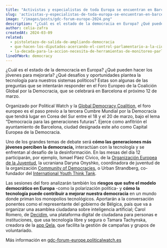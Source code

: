 ```yaml
---
title: "Activistas y especialistas de toda Europa se encuentran en Barcelona para hablar de democracia"
slug: 'activistas-y-especialistas-de-toda-europa-se-encuentran-en-barcelona-para-hablar-de-democracia'
image: "/images/posts/gdc-forum-europe-2024.png"
description: "¿Cuál es el estado de la democracia en Europa? ¿Qué pueden hacer los jóvenes para mejorarla? ¿Qué desafíos y oportunidades plantea la tecnología para nuestros sistemas políticos? Estas son algunas de las preguntas que se intentarán responder en el Foro Europeo de la Coalición Global por la Democracia, que se celebrará en Barcelona el próximo 12 de marzo."
author: celia-zafra
createdAt: 2024-03-09
related:
  - pistoletazo-de-salida-de-ampliando-democracia
  - que-hacen-los-diputados-acercando-el-control-parlamentario-a-la-ciudadania
  - la-decada-para-la-accion-necesita-de-herramientas-de-monitoreo-parlamentario-novedades-en-parlamento-2030
lineOfWork: democracy
---
```


¿Cuál es el estado de la democracia en Europa? ¿Qué pueden hacer los jóvenes para mejorarla? ¿Qué desafíos y oportunidades plantea la tecnología para nuestros sistemas políticos? Estas son algunas de las preguntas que se intentarán responder en el Foro Europeo de la Coalición Global por la Democracia, que se celebrará en Barcelona el próximo 12 de marzo.

Organizado por Political Watch y la [Global Democracy Coalition](https://globaldemocracycoalition.org/), el foro europeo es el paso previo a la tercera Cumbre Mundial por la Democracia que tendrá lugar en Corea del Sur entre el 18 y el 20 de marzo, bajo el lema “Democracia para las generaciones futuras”. Ejerce como anfitrión el ayuntamiento de Barcelona, ciudad designada este año como Capital Europea de la Democracia.

Uno de los grandes temas de debate será **cómo las generaciones más jóvenes perciben la democracia,** interactúan con la tecnología y se enfrentan al desafío de la desinformación. En las mesas del día 12 participarán, por ejemplo, Ismael Páez Cívico, de la [Organización Europea de la Juventud](https://europeanyouth.org/), la ucraniana Daryna Onyshko, coordinadora de juventud de la organización [Community of Democracies](https://community-democracies.org/), o Urban Strandberg, co-fundador del [International Youth Think Tank](https://iythinktank.com/).

Las sesiones del foro analizarán también los **riesgos que sufre el modelo democrático en Europa** -como la polarización política- y **cómo la tecnología puede contribuir a mejorar nuestra democracia** en un mundo donde priman los monopolios tecnológicos. Aportarán a la conversación ponentes como el representante del gobierno de Bélgica, país que va a organizar una asamblea ciudadana sobre inteligencia artificial; Carol Romero, de [Decidim](https://decidim.org/es/), una plataforma digital de ciudadana para personas e instituciones, que usa tecnología libre y segura o Tamara Tachynska, creadora de la [app Qela](https://www.qela.app/), que facilita la gestión de campañas y grupos de voluntariado.

Más información en [gdc-forum-europe.politicalwatch.es](https://gdc-forum-europe.politicalwatch.es/)
